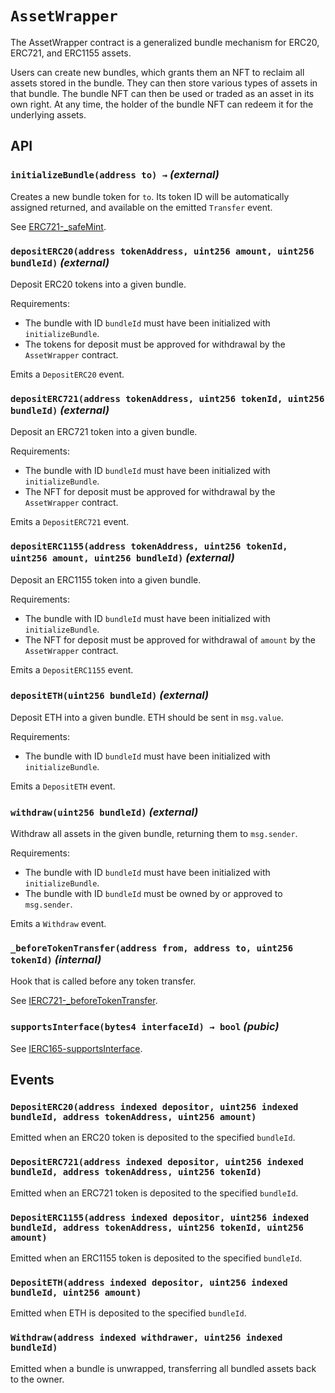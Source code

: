 # `AssetWrapper`

The AssetWrapper contract is a generalized bundle
mechanism for ERC20, ERC721, and ERC1155 assets.

Users can create new bundles, which grants them an NFT to
reclaim all assets stored in the bundle. They can then
store various types of assets in that bundle. The bundle NFT
can then be used or traded as an asset in its own right.
At any time, the holder of the bundle NFT can redeem it for the
underlying assets.

## API

### `initializeBundle(address to) →` _(external)_

Creates a new bundle token for `to`. Its token ID will be
automatically assigned returned, and available on the emitted `Transfer` event.

See [ERC721-\_safeMint](https://docs.openzeppelin.com/contracts/3.x/api/token/erc721#ERC721-_safeMint-address-uint256-).

### `depositERC20(address tokenAddress, uint256 amount, uint256 bundleId)` _(external)_

Deposit ERC20 tokens into a given bundle.

Requirements:

- The bundle with ID `bundleId` must have been initialized with `initializeBundle`.
- The tokens for deposit must be approved for withdrawal by the
  `AssetWrapper` contract.

Emits a `DepositERC20` event.

### `depositERC721(address tokenAddress, uint256 tokenId, uint256 bundleId)` _(external)_

Deposit an ERC721 token into a given bundle.

Requirements:

- The bundle with ID `bundleId` must have been initialized with `initializeBundle`.
- The NFT for deposit must be approved for withdrawal by the
  `AssetWrapper` contract.

Emits a `DepositERC721` event.

### `depositERC1155(address tokenAddress, uint256 tokenId, uint256 amount, uint256 bundleId)` _(external)_

Deposit an ERC1155 token into a given bundle.

Requirements:

- The bundle with ID `bundleId` must have been initialized with `initializeBundle`.
- The NFT for deposit must be approved for withdrawal of `amount` by the
  `AssetWrapper` contract.

Emits a `DepositERC1155` event.

### `depositETH(uint256 bundleId)` _(external)_

Deposit ETH into a given bundle. ETH should be sent in `msg.value`.

Requirements:

- The bundle with ID `bundleId` must have been initialized with `initializeBundle`.

Emits a `DepositETH` event.

### `withdraw(uint256 bundleId)` _(external)_

Withdraw all assets in the given bundle, returning them to `msg.sender`.

Requirements:

- The bundle with ID `bundleId` must have been initialized with `initializeBundle`.
- The bundle with ID `bundleId` must be owned by or approved to `msg.sender`.

Emits a `Withdraw` event.

### `_beforeTokenTransfer(address from, address to, uint256 tokenId)` _(internal)_

Hook that is called before any token transfer.

See [IERC721-\_beforeTokenTransfer](https://docs.openzeppelin.com/contracts/3.x/api/token/erc721#ERC721-_beforeTokenTransfer-address-address-uint256-).

### `supportsInterface(bytes4 interfaceId) → bool` _(pubic)_

See [IERC165-supportsInterface](https://docs.openzeppelin.com/contracts/3.x/api/introspection#IERC165-supportsInterface-bytes4-).

## Events

### `DepositERC20(address indexed depositor, uint256 indexed bundleId, address tokenAddress, uint256 amount)`

Emitted when an ERC20 token is deposited to the specified `bundleId`.

### `DepositERC721(address indexed depositor, uint256 indexed bundleId, address tokenAddress, uint256 tokenId)`

Emitted when an ERC721 token is deposited to the specified `bundleId`.

### `DepositERC1155(address indexed depositor, uint256 indexed bundleId, address tokenAddress, uint256 tokenId, uint256 amount)`

Emitted when an ERC1155 token is deposited to the specified `bundleId`.

### `DepositETH(address indexed depositor, uint256 indexed bundleId, uint256 amount)`

Emitted when ETH is deposited to the specified `bundleId`.

### `Withdraw(address indexed withdrawer, uint256 indexed bundleId)`

Emitted when a bundle is unwrapped, transferring all bundled assets back to the owner.

